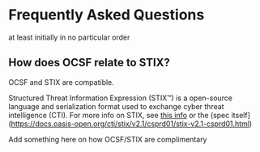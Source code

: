 # Frequently Asked Questions

at least initially in no particular order


##

##

##

##

## How does OCSF relate to STIX?
OCSF and STIX are compatible.

Structured Threat Information Expression (STIX™)
is a open-source language and serialization format
used to exchange cyber threat intelligence (CTI).
For more info on STIX, see
[this info](https://oasis-open.github.io/cti-documentation/stix/intro.html)
or the
(spec itself](https://docs.oasis-open.org/cti/stix/v2.1/csprd01/stix-v2.1-csprd01.html)

Add something here on how OCSF/STIX are complimentary

##

##

##

##

##

##

##

##

##

##

##

##
